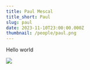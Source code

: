 ```yaml
---
title: Paul Mescal
title_short: Paul
slug: paul
date: 2023-11-10T23:00:00.000Z
thumbnail: /people/paul.png
---
```


Hello world

![](/background.png)

